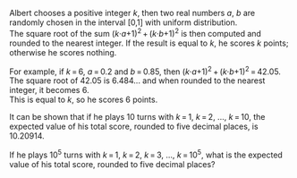 <p>Albert chooses a positive integer <var>k</var>, then two real numbers <var>a</var>, <var>b</var> are randomly chosen in the interval [0,1] with uniform distribution.<br />
The square root of the sum (<var>k</var>·<var>a</var>+1)<sup>2</sup> + (<var>k</var>·<var>b</var>+1)<sup>2</sup> is then computed and rounded to the nearest integer. If the result is equal to <var>k</var>, he scores <var>k</var> points; otherwise he scores nothing.</p>

<p>For example, if <var>k</var> = 6, <var>a</var> = 0.2 and <var>b</var> = 0.85, then (<var>k</var>·<var>a</var>+1)<sup>2</sup> + (<var>k</var>·<var>b</var>+1)<sup>2</sup> = 42.05.<br />
The square root of 42.05 is 6.484... and when rounded to the nearest integer, it becomes 6.<br />
This is equal to <var>k</var>, so he scores 6 points.</p>

<p>It can be shown that if he plays 10 turns with <var>k</var> = 1, <var>k</var> = 2, ..., <var>k</var> = 10, the expected value of his total score, rounded to five decimal places, is 10.20914.</p>

<p>If he plays 10<sup>5</sup> turns with <var>k</var> = 1, <var>k</var> = 2, <var>k</var> = 3, ..., <var>k</var> = 10<sup>5</sup>, what is the expected value of his total score, rounded to five decimal places?</p>
